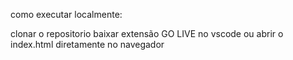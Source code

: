 como executar localmente:

clonar o repositorio
baixar extensão GO LIVE no vscode ou abrir o index.html diretamente no navegador
